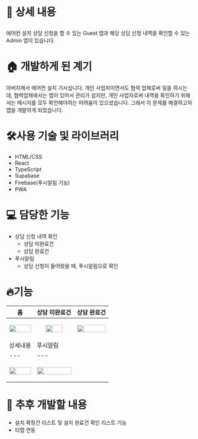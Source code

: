 # <p>📖 상세 내용

<aside>
  에어컨 설치 상담 신청을 할 수 있는 Guest 앱과 해당 상담 신청 내역을 확인할 수 있는 Admin 앱이 있습니다.
</aside>

# 🏠 개발하게 된 계기

<aside>
아버지께서 에어컨 설치 기사십니다. 개인 사업자이면서도 협력 업체로써 일을 하시는데, 협력업체에서는 앱이 있어서 관리가 쉽지만, 개인 사업자로써 내역을 확인하기 위해서는 메시지를 모두 확인해야하는 어려움이 있으셨습니다.
그래서 이 문제를 해결하고자 앱을 개발하게 되었습니다.
</aside>

# 🛠️사용 기술 및 라이브러리
<ul>
  <li>HTML/CSS</li>
  <li>React</li>
  <li>TypeScript</li>
  <li>Supabase</li>
  <li>Firebase(푸시알림 기능)</li>
  <li>PWA</li>
</ul>

# 💻 담당한 기능
- 상담 신청 내역 확인
    - 상담 미완료건
    - 상담 완료건
- 푸시알림
    - 상담 신청이 들어왔을 때, 푸시알림으로 확인
# 🔥기능
| 홈 | 상담 미완료건 | 상담 완료건 |
|---|---|---|
| <p align="center"><img src="https://github.com/user-attachments/assets/83df4de1-556a-4fbd-945c-c2b457bd206b" width="100%"/></p> | <p align="center"><img src="https://github.com/user-attachments/assets/fe2054e3-98c5-48cd-8efb-274d4b8781b4" width="70%" /></p> | <p align="center"><img src="https://github.com/user-attachments/assets/0a1876e6-06fb-48c5-a01a-55c6d3f04a36" width="100%" /></p> |
| 상세내용 | 푸시알림 |
|---|---|
| <p align="center"><img src="https://github.com/user-attachments/assets/1617bcd9-b8cb-4c69-aa28-bd3f3ae7b261" width="100%"/></p> | <p align="center"><img src="https://github.com/user-attachments/assets/e760253f-7e49-44b0-9032-6edc5fcfe8a8" width="100%" /></p> |



# 🌱 추후 개발할 내용
- 설치 확정건 리스트 및 설치 완료건 확인 리스트 기능
- 티맵 연동

